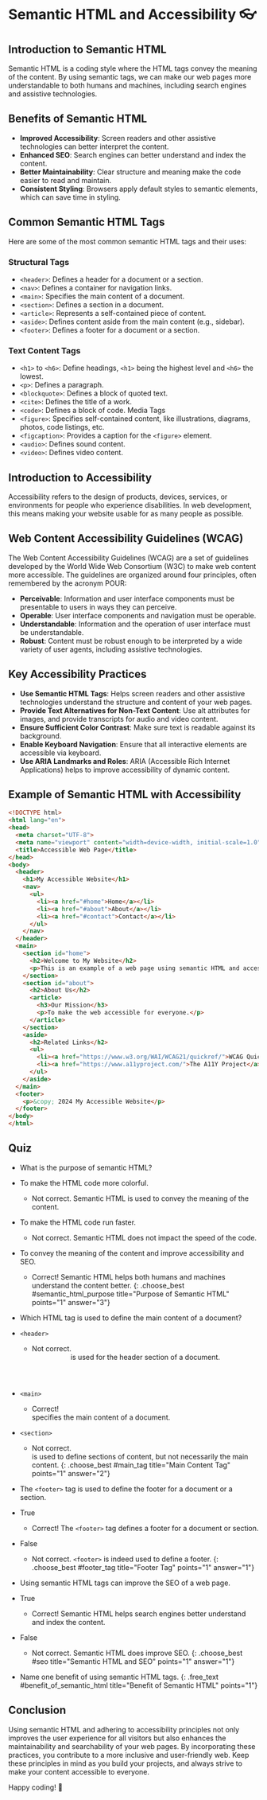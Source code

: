 # Semantic HTML and Accessibility 👓

## Introduction to Semantic HTML
Semantic HTML is a coding style where the HTML tags convey the meaning of the content. By using semantic tags, we can make our web pages more understandable to both humans and machines, including search engines and assistive technologies.

## Benefits of Semantic HTML
- **Improved Accessibility**: Screen readers and other assistive technologies can better interpret the content.
- **Enhanced SEO**: Search engines can better understand and index the content.
- **Better Maintainability**: Clear structure and meaning make the code easier to read and maintain.
- **Consistent Styling**: Browsers apply default styles to semantic elements, which can save time in styling.

## Common Semantic HTML Tags
Here are some of the most common semantic HTML tags and their uses:

### Structural Tags
- `<header>`: Defines a header for a document or a section.
- `<nav>`: Defines a container for navigation links.
- `<main>`: Specifies the main content of a document.
- `<section>`: Defines a section in a document.
- `<article>`: Represents a self-contained piece of content.
- `<aside>`: Defines content aside from the main content (e.g., sidebar).
- `<footer>`: Defines a footer for a document or a section.

### Text Content Tags
- `<h1>` to `<h6>`: Define headings, `<h1>` being the highest level and `<h6>` the lowest.
- `<p>`: Defines a paragraph.
- `<blockquote>`: Defines a block of quoted text.
- `<cite>`: Defines the title of a work.
- `<code>`: Defines a block of code.
Media Tags
- `<figure>`: Specifies self-contained content, like illustrations, diagrams, photos, code listings, etc.
- `<figcaption>`: Provides a caption for the `<figure>` element.
- `<audio>`: Defines sound content.
- `<video>`: Defines video content.

## Introduction to Accessibility
Accessibility refers to the design of products, devices, services, or environments for people who experience disabilities. In web development, this means making your website usable for as many people as possible.

## Web Content Accessibility Guidelines (WCAG)
The Web Content Accessibility Guidelines (WCAG) are a set of guidelines developed by the World Wide Web Consortium (W3C) to make web content more accessible. The guidelines are organized around four principles, often remembered by the acronym POUR:

- **Perceivable**: Information and user interface components must be presentable to users in ways they can perceive.
- **Operable**: User interface components and navigation must be operable.
- **Understandable**: Information and the operation of user interface must be understandable.
- **Robust**: Content must be robust enough to be interpreted by a wide variety of user agents, including assistive technologies.

## Key Accessibility Practices
- **Use Semantic HTML Tags**: Helps screen readers and other assistive technologies understand the structure and content of your web pages.
- **Provide Text Alternatives for Non-Text Content**: Use alt attributes for images, and provide transcripts for audio and video content.
- **Ensure Sufficient Color Contrast**: Make sure text is readable against its background.
- **Enable Keyboard Navigation**: Ensure that all interactive elements are accessible via keyboard.
- **Use ARIA Landmarks and Roles**: ARIA (Accessible Rich Internet Applications) helps to improve accessibility of dynamic content.

## Example of Semantic HTML with Accessibility

```html
<!DOCTYPE html>
<html lang="en">
<head>
  <meta charset="UTF-8">
  <meta name="viewport" content="width=device-width, initial-scale=1.0">
  <title>Accessible Web Page</title>
</head>
<body>
  <header>
    <h1>My Accessible Website</h1>
    <nav>
      <ul>
        <li><a href="#home">Home</a></li>
        <li><a href="#about">About</a></li>
        <li><a href="#contact">Contact</a></li>
      </ul>
    </nav>
  </header>
  <main>
    <section id="home">
      <h2>Welcome to My Website</h2>
      <p>This is an example of a web page using semantic HTML and accessibility features.</p>
    </section>
    <section id="about">
      <h2>About Us</h2>
      <article>
        <h3>Our Mission</h3>
        <p>To make the web accessible for everyone.</p>
      </article>
    </section>
    <aside>
      <h2>Related Links</h2>
      <ul>
        <li><a href="https://www.w3.org/WAI/WCAG21/quickref/">WCAG Quick Reference</a></li>
        <li><a href="https://www.a11yproject.com/">The A11Y Project</a></li>
      </ul>
    </aside>
  </main>
  <footer>
    <p>&copy; 2024 My Accessible Website</p>
  </footer>
</body>
</html>
```

## Quiz

- What is the purpose of semantic HTML?
- To make the HTML code more colorful.
  - Not correct. Semantic HTML is used to convey the meaning of the content.
- To make the HTML code run faster.
  - Not correct. Semantic HTML does not impact the speed of the code.
- To convey the meaning of the content and improve accessibility and SEO.
  - Correct! Semantic HTML helps both humans and machines understand the content better.
{: .choose_best #semantic_html_purpose title="Purpose of Semantic HTML" points="1" answer="3"}

- Which HTML tag is used to define the main content of a document?
- `<header>`
  - Not correct. <header> is used for the header section of a document.
- `<main>`
  - Correct! <main> specifies the main content of a document.
- `<section>`
  - Not correct. <section> is used to define sections of content, but not necessarily the main content.
{: .choose_best #main_tag title="Main Content Tag" points="1" answer="2"}

- The `<footer>` tag is used to define the footer for a document or a section.
- True
  - Correct! The `<footer>` tag defines a footer for a document or section.
- False
  - Not correct. `<footer>` is indeed used to define a footer.
{: .choose_best #footer_tag title="Footer Tag" points="1" answer="1"}

- Using semantic HTML tags can improve the SEO of a web page.
- True
  - Correct! Semantic HTML helps search engines better understand and index the content.
- False
  - Not correct. Semantic HTML does improve SEO.
{: .choose_best #seo title="Semantic HTML and SEO" points="1" answer="1"}

<!-- Possible answers: Improved accessibility, enhanced SEO, better maintainability, consistent styling. -->
- Name one benefit of using semantic HTML tags.
{: .free_text #benefit_of_semantic_html title="Benefit of Semantic HTML" points="1"}

<!-- Practical Task
Exercise: Create a simple HTML page using semantic HTML tags and ensure it adheres to basic accessibility principles. Describe the steps you took and the rationale behind your choices. -->

## Conclusion
Using semantic HTML and adhering to accessibility principles not only improves the user experience for all visitors but also enhances the maintainability and searchability of your web pages. By incorporating these practices, you contribute to a more inclusive and user-friendly web. Keep these principles in mind as you build your projects, and always strive to make your content accessible to everyone.

Happy coding! 🌟

